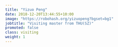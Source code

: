 ```yaml
---
title: "Yizuo Peng"
date: 2018-12-20T13:44:55+10:00
image: "https://robohash.org/yizuopeng?bgset=bg1"
jobtitle: "Visiting master from THU(SZ)"
promoted: false
class: visiting
weight: 1
---
```

